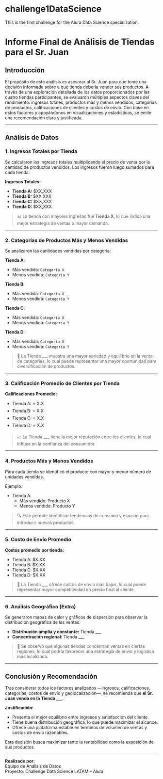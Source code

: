 # challenge1DataScience
This is the first challenge for the Alura Data Science specialization.

# Informe Final de Análisis de Tiendas para el Sr. Juan

## Introducción

El propósito de este análisis es asesorar al Sr. Juan para que tome una decisión informada sobre a qué tienda debería vender sus productos. A través de una exploración detallada de los datos proporcionados por las cuatro tiendas participantes, se evaluaron múltiples aspectos claves del rendimiento: ingresos totales, productos más y menos vendidos, categorías de productos, calificaciones de clientes y costos de envío. Con base en estos factores y apoyándonos en visualizaciones y estadísticas, se emite una recomendación clara y justificada.

---

## Análisis de Datos

### 1. Ingresos Totales por Tienda

Se calcularon los ingresos totales multiplicando el precio de venta por la cantidad de productos vendidos. Los ingresos fueron luego sumados para cada tienda.

**Ingresos Totales:**

- **Tienda A:** $XX,XXX
- **Tienda B:** $XX,XXX
- **Tienda C:** $XX,XXX
- **Tienda D:** $XX,XXX

> 📊 La tienda con mayores ingresos fue **Tienda X**, lo que indica una mejor estrategia de ventas o mayor demanda.

---

### 2. Categorías de Productos Más y Menos Vendidas

Se analizaron las cantidades vendidas por categoría:

**Tienda A**:
- Más vendida: `Categoría X`
- Menos vendida: `Categoría Y`

**Tienda B**:
- Más vendida: `Categoría X`
- Menos vendida: `Categoría Y`

**Tienda C**:
- Más vendida: `Categoría X`
- Menos vendida: `Categoría Y`

**Tienda D**:
- Más vendida: `Categoría X`
- Menos vendida: `Categoría Y`

> 📌 La Tienda ___ muestra una mayor variedad y equilibrio en la venta de categorías, lo cual puede representar una mayor oportunidad para diversificación de productos.

---

### 3. Calificación Promedio de Clientes por Tienda

**Calificaciones Promedio:**

- Tienda A: ⭐️ X.X
- Tienda B: ⭐️ X.X
- Tienda C: ⭐️ X.X
- Tienda D: ⭐️ X.X

> 📈 La Tienda ___ tiene la mejor reputación entre los clientes, lo cual influye en la confianza del consumidor.

---

### 4. Productos Más y Menos Vendidos

Para cada tienda se identificó el producto con mayor y menor número de unidades vendidas.

Ejemplo:

- Tienda A:
  - Más vendido: Producto X
  - Menos vendido: Producto Y

> 🔍 Esto permite identificar tendencias de consumo y espacio para introducir nuevos productos.

---

### 5. Costo de Envío Promedio

**Costos promedio por tienda:**

- Tienda A: $X.XX
- Tienda B: $X.XX
- Tienda C: $X.XX
- Tienda D: $X.XX

> 💸 La Tienda ___ ofrece costos de envío más bajos, lo cual puede representar mayor competitividad en precio final al cliente.

---

### 6. Análisis Geográfico (Extra)

Se generaron mapas de calor y gráficos de dispersión para observar la distribución geográfica de las ventas.

- **Distribución amplia y constante:** Tienda ___
- **Concentración regional:** Tienda ___

> 📍 Se observó que algunas tiendas concentran ventas en ciertas regiones, lo cual podría favorecer una estrategia de envío y logística más localizada.

---

## Conclusión y Recomendación

Tras considerar todos los factores analizados —ingresos, calificaciones, categorías, costos de envío y geolocalización—, se recomienda que **el Sr. Juan venda en la Tienda ___**.

**Justificación:**

- Presenta el mejor equilibrio entre ingresos y satisfacción del cliente.
- Tiene buena distribución geográfica, lo que puede maximizar el alcance.
- Ofrece una plataforma estable en términos de volumen de ventas y costos de envío razonables.

Esta decisión busca maximizar tanto la rentabilidad como la exposición de sus productos.

---

**Realizado por:**  
Equipo de Análisis de Datos  
Proyecto: Challenge Data Science LATAM – Alura
